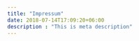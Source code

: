 ```yaml
---
title: "Impressum"
date: 2018-07-14T17:09:20+06:00
description : "This is meta description"
---
```

